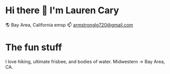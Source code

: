 # Hi there 👋 I'm Lauren Cary
:earth_americas:  Bay Area, California emsp :mailbox:  armstronglg720@gmail.com





# The fun stuff
I love hiking, ultimate frisbee, and bodies of water. Midwestern -> Bay Area, CA.
<!--
**laurencary/laurencary** is a ✨ _special_ ✨ repository because its `README.md` (this file) appears on your GitHub profile.

Here are some ideas to get you started:

- 🔭 I’m currently working on ...
- 🌱 I’m currently learning ...
- 👯 I’m looking to collaborate on ...
- 🤔 I’m looking for help with ...
- 💬 Ask me about ...
- 📫 How to reach me: ...
- 😄 Pronouns: ...
- ⚡ Fun fact: ...
-->
